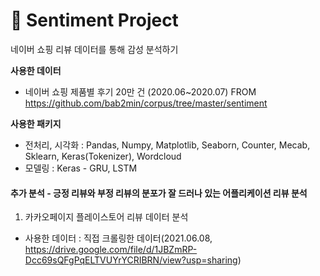 # 📝 Sentiment Project
네이버 쇼핑 리뷰 데이터를 통해 감성 분석하기

**사용한 데이터** 
- 네이버 쇼핑 제품별 후기 20만 건 (2020.06~2020.07) FROM https://github.com/bab2min/corpus/tree/master/sentiment

**사용한 패키지**
- 전처리, 시각화 : Pandas, Numpy, Matplotlib, Seaborn, Counter, Mecab, Sklearn, Keras(Tokenizer), Wordcloud
- 모델링 : Keras - GRU, LSTM

#### 추가 분석 - 긍정 리뷰와 부정 리뷰의 분포가 잘 드러나 있는 어플리케이션 리뷰 분석
1. 카카오페이지 플레이스토어 리뷰 데이터 분석
- 사용한 데이터 : 직접 크롤링한 데이터(2021.06.08, https://drive.google.com/file/d/1JBZmRP-Dcc69sQFgPqELTVUYrYCRIBRN/view?usp=sharing)


